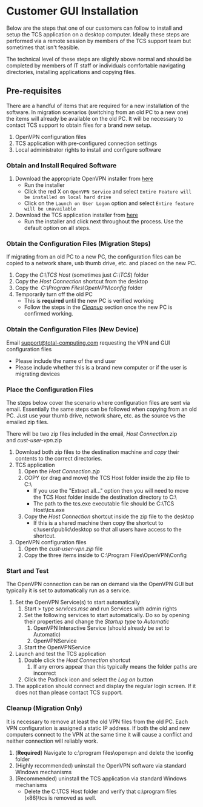 # Customer GUI Installation

Below are the steps that one of our customers can follow to install and setup the TCS application on a desktop computer. Ideally these steps are performed via a remote session by members of the TCS support team but sometimes that isn't feasible.

The technical level of these steps are slightly above normal and should be completed by members of IT staff or individuals comfortable navigating directories, installing applications and copying files.

<PageHeader>

## Pre-requisites

There are a handful of items that are required for a new installation of the software. In migration scenarios (switching from an old PC to a new one) the items will already be available on the old PC. It will be necessary to contact TCS support to obtain files for a brand new setup.

1. OpenVPN configuration files
2. TCS application with pre-configured connection settings
3. Local administrator rights to install and configure software

### Obtain and Install Required Software

1. Download the appropriate OpenVPN installer from [here](https://openvpn.net/community-downloads/)
    - Run the installer
    - Click the red X on `OpenVPN Service` and select `Entire Feature will be installed on local hard drive`
    - Click on the `Launch on User Logon` option and select `Entire feature will be unavailable`
2. Download the TCS application installer from [here](https://training.total-computing.com//wp-content/files/IntegriView%20GUI%203.0.0.1.exe)
    - Run the installer and click next throughout the process. Use the default option on all steps.

### Obtain the Configuration Files (Migration Steps)

If migrating from an old PC to a new PC, the configuration files can be copied to a network share, usb thumb drive, etc. and placed on the new PC.

1. Copy the _C:\\TCS Host_ (sometimes just _C:\\TCS_) folder
2. Copy the _Host Connection_ shortcut from the desktop
3. Copy the  _C:\\Program Files\\OpenVPN\\config_ folder
4. Temporarily turn off the old PC
    - This is **required** until the new PC is verified working
    - Follow the steps in the [_Cleanup_](#cleanup-migration-only) section once the new PC is confirmed working.

### Obtain the Configuration Files (New Device)

Email support@total-computing.com requesting the VPN and GUI configuration files

- Please include the name of the end user
- Please include whether this is a brand new computer or if the user is migrating devices

### Place the Configuration Files

The steps below cover the scenario where configuration files are sent via email. Essentially the same steps can be followed when copying from an old PC. Just use your thumb drive, network share, etc. as the source vs the emailed zip files.

There will be two zip files included in the email, _Host Connection_.zip and _cust-user-vpn_.zip

1. Download both zip files to the destination machine and _copy_ their contents to the correct directories.
2. TCS application
    1. Open the _Host Connection.zip_
    2. COPY (or drag and move) the TCS Host folder inside the zip file to C:\\
        - If you use the "Extract all..." option then you will need to move the TCS Host folder inside the destination directory to C:\\
        - The path to the tcs.exe executable file should be C:\\TCS Host\\tcs.exe
    3. Copy the _Host Connection_ shortcut inside the zip file to the desktop
        - If this is a shared machine then copy the shortcut to c:\\users\\public\\desktop so that all users have access to the shortcut.
3. OpenVPN configuration files
    1. Open the _cust-user-vpn.zip_ file
    2. Copy the three items inside to C:\\Program Files\\OpenVPN\\Config

### Start and Test

The OpenVPN connection can be ran on demand via the OpenVPN GUI but typically it is set to automatically run as a service.

1. Set the OpenVPN Service(s) to start automatically
    1. Start > type _services.msc_ and run Services with admin rights
    2. Set the following services to start automatically. Do so by opening their properties and change the _Startup type_ to _Automatic_
        1. OpenVPN Interactive Service (should already be set to Automatic)
        2. OpenVPNService
    3. Start the OpenVPNService
2. Launch and test the TCS application
    1. Double click the _Host Connection_ shortcut
        1. If any errors appear than this typically means the folder paths are incorrect
    2. Click the Padlock icon and select the _Log on_ button
3. The application should connect and display the regular login screen. If it does not than please contact TCS support.

### Cleanup (Migration Only)

It is necessary to remove at least the old VPN files from the old PC. Each VPN configuration is assigned a static IP address. If both the old and new computers connect to the VPN at the same time it will cause a conflict and neither connection will reliably work.

1. (**Required**) Navigate to c:\\program files\\openvpn and delete the \\config folder
2. (Highly recommended) uninstall the OpenVPN software via standard Windows mechanisms
3. (Recommended) uninstall the TCS application via standard Windows mechanisms
    - Delete the C:\\TCS Host folder and verify that c:\\program files (x86)\\tcs is removed as well.

<PageFooter />
